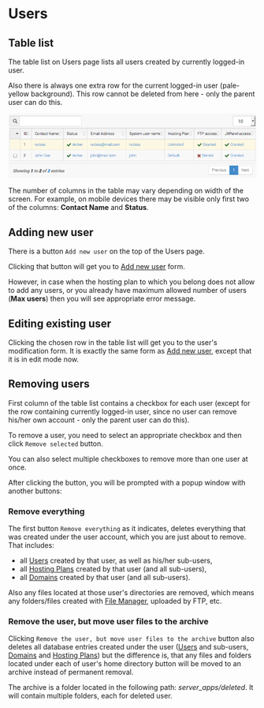 # Users

## Table list

The table list on Users page lists all users created by currently logged-in user.

Also there is always one extra row for the current logged-in user (pale-yellow background).
This row cannot be deleted from here - only the parent user can do this.

![users.png](images/users.png)

The number of columns in the table may vary depending on width of the screen.
For example, on mobile devices there may be visible only first two of the columns: <b>Contact Name</b> and <b>Status</b>.

## Adding new user

There is a button `Add new user` on the top of the Users page.

Clicking that button will get you to [Add new user](adduser.markdown) form.

However, in case when the hosting plan to which you belong does not allow to add any users,
or you already have maximum allowed number of users (<b>Max users</b>) then you will see appropriate error message.

## Editing existing user

Clicking the chosen row in the table list will get you to the user's modification form.
It is exactly the same form as [Add new user](adduser.markdown), except that it is in edit mode now.

## Removing users

First column of the table list contains a checkbox for each user (except for the row containing currently logged-in user,
since no user can remove his/her own account - only the parent user can do this).

To remove a user, you need to select an appropriate checkbox and then click `Remove selected` button.

You can also select multiple checkboxes to remove more than one user at once.

After clicking the button, you will be prompted with a popup window with another buttons:

### Remove everything

The first button `Remove everything` as it indicates, deletes everything that was created under the user account, which you are just about to remove.
That includes:

* all [Users](users.markdown) created by that user, as well as his/her sub-users,
* all [Hosting Plans](hostingp.markdown) created by that user (and all sub-users),
* all [Domains](domains.markdown) created by that user (and all sub-users).

Also any files located at those user's directories are removed, which means any folders/files created with [File Manager](filem.markdown),
uploaded by FTP, etc.

### Remove the user, but move user files to the archive

Clicking `Remove the user, but move user files to the archive` button also deletes all database entries created under the user ([Users](users.markdown) and sub-users, [Domains](domains.markdown) and [Hosting Plans](hostingp.markdown)) but the difference is,
that any files and folders located under each of user's home directory button will be moved to an archive instead of permanent removal.


The archive is a folder located in the following path: *server_apps/deleted*. It will contain multiple folders, each for deleted user.
